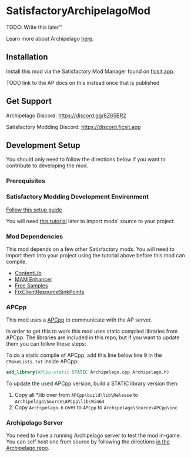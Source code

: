 # SatisfactoryArchipelagoMod

TODO: Write this later™

Learn more about Archipelago [here](https://archipelago.gg/).

## Installation

Install this mod via the Satisfactory Mod Manager found on [ficsit.app](https://ficsit.app/mod/Archipelago).

TODO link to the AP docs on this instead once that is published

## Get Support

Archipelago Discord: <https://discord.gg/8Z65BR2>

Satisfactory Modding Discord: <https://discord.ficsit.app>

## Development Setup

You should only need to follow the directions below if you want to contribute to developing the mod.

### Prerequisites

### Satisfactory Modding Development Environment

[Follow this setup guide](https://docs.ficsit.app/satisfactory-modding/latest/Development/BeginnersGuide/index.html)

You will need [this tutorial](https://docs.ficsit.app/satisfactory-modding/latest/Development/BeginnersGuide/ImportingAnotherMod.html) later to import mods' source to your project.

### Mod Dependencies

This mod depends on a few other Satisfactory mods.
You will need to import them into your project using the tutorial above before this mod can compile.

- [ContentLib](https://github.com/Nogg-aholic/ContentLib)
- [MAM Enhancer](https://github.com/Nogg-aholic/MAMTips)
- [Free Samples](https://github.com/budak7273/FreeSamples)
- [FixClientResourceSinkPoints](https://github.com/budak7273/FixClientResourceSinkPoints)

### APCpp

This mod uses a [APCpp](https://github.com/Jarno458/APCpp/tree/Satisfactory) to communicate with the AP server.

In order to get this to work this mod uses static compiled libraries from APCpp.
The libraries are included in this repo, but if you want to update them you can follow these steps:

To do a static compile of APCpp, add this line below line 9 in the `CMakeLists.txt` inside APCpp:

```cmake
add_library(APCpp-static STATIC Archipelago.cpp Archipelago.h)
```

To update the used APCpp version, build a STATIC library version then:

1. Copy all *.lib over from `APCpp\build\lib\Release` to `Archipelago\Source\APCpp\lib\Win64`
2. Copy `Archipelago.h` over to `APCpp` to `Archipelago\Source\APCpp\inc`

### Archipelago Server

You need to have a running Archipelago server to test the mod in-game.
You can self host one from source by following the directions
[in the Archipelago repo](https://github.com/ArchipelagoMW/Archipelago/blob/main/docs/running%20from%20source.md).
